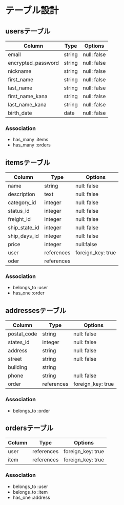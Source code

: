 # テーブル設計

## usersテーブル

| Column             | Type   | Options     |
| ------------------ | ------ | ----------- |
| email              | string | null: false |
| encrypted_password | string | null: false |
| nickname           | string | null: false |
| first_name         | string | null: false |
| last_name          | string | null: false |
| first_name_kana    | string | null: false |
| last_name_kana     | string | null: false |
| birth_date         | date   | null: false |
### Association
- has_many :items
- has_many :orders


## itemsテーブル
| Column        | Type       | Options           |
| ------------- | ---------- | ----------------- |
| name          | string     | null: false       |
| description   | text       | null: false       |
| category_id   | integer    | null: false       |
| status_id     | integer    | null: false       |
| freight_id    | integer    | null: false       |
| ship_state_id | integer    | null: false       |
| ship_days_id  | integer    | null: false       |
| price         | integer    | null:false        |
| user          | references | foreign_key: true |
| oder          | references |                   |
### Association
- belongs_to :user
- has_one :order

## addressesテーブル
| Column        | Type       | Options           |
| ------------- | ---------- | ----------------- |
| postal_code   | string     | null: false       |
| states_id     | integer    | null: false       |
| address       | string     | null: false       |
| street        | string     | null: false       |
| building      | string     |                   |
| phone         | string     | null: false       |
| order         | references | foreign_key: true |
### Association
- belongs_to :order

## ordersテーブル
| Column | Type       | Options           |
| ------ | ---------- | ----------------- |
| user   | references | foreign_key: true |
| item   | references | foreign_key: true |
### Association
- belongs_to :user
- belongs_to :item
- has_one :address

